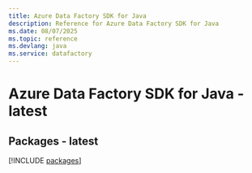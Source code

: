 ```yaml
---
title: Azure Data Factory SDK for Java
description: Reference for Azure Data Factory SDK for Java
ms.date: 08/07/2025
ms.topic: reference
ms.devlang: java
ms.service: datafactory
---
```

# Azure Data Factory SDK for Java - latest
## Packages - latest
[!INCLUDE [packages](data-factory-index.md)]